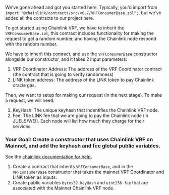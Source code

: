 We've gone ahead and got you started here. Typically, you'd import from `import "@chainlink/contracts/src/v0.7/VRFConsumerBase.sol";`, but we've added all the contracts to our project here. 

To get started using Chainlink VRF, we have to inherit the `VRFConsumerBase.sol`, this contract includes functionality for making the request to get a random number, and having the Chainlink node respond with the random number.

We have to inherit this contract, and use the `VRFConsumerBase` constructor alongside our constructor, and it takes 2 input parameters:

1. VRF Coordinator Address: The address of the VRF Coordinator contract (the contract that is going to verify randomness)
2. LINK token address: The address of the LINK token to pay Chainlink oracle gas. 

Then, we want to setup for making our request (in the next stage). To make a request, we will need:

1. KeyHash: The unique keyhash that indentifies the Chainlink VRF node.
2. Fee: The LINK fee that we are going to pay the Chainlink node (in JUELS/WEI). Each node will list how much they charge for their services.

### <emoji id="checkered_flag" /> Your Goal: Create a constructor that uses Chainlink VRF on Mainnet, and add the keyhash and fee global public variables.

See the [chainlink documentation for help.](https://docs.chain.link/docs/get-a-random-number/)

1. Create a contract that inherits `VRFConsumerBase`, and in the `VRFConsumerBase` constructor that takes the mainnet VRF Coordinator and LINK token as inputs. 
2. Create public variables `bytes32 keyHash` and `uint256 fee` that are associated with the Mainnet Chainlink VRF node. 


